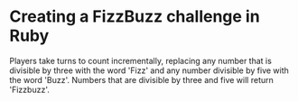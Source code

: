 Creating a FizzBuzz challenge in Ruby
=============================================

Players take turns to count incrementally, 
replacing any number that is
divisible by three with the word 'Fizz' and any 
number divisible by 
five with the word 'Buzz'.
Numbers that are divisible by three and five 
will return 'Fizzbuzz'.
